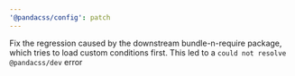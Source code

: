 ```yaml
---
'@pandacss/config': patch
---
```


Fix the regression caused by the downstream bundle-n-require package, which tries to load custom conditions first. This
led to a `could not resolve @pandacss/dev` error
